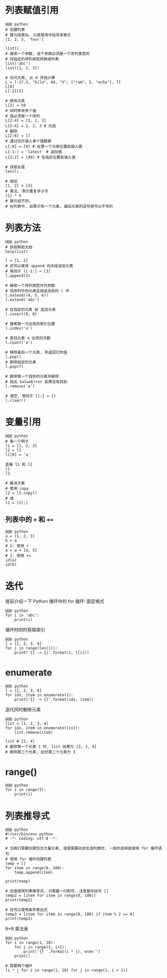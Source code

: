 # 列表赋值引用

    @@@ python
    # 创建列表
    # 跟元组类似, 只是使用中括号来表示
    [1, 2, 3, 'four']

    list()
    # 接收一个参数, 这个参数必须是一个序列类型的
    # 将指定的序列类型转换成列表
    list('abc')
    list([1, 2, 3])

    # 访问元素, 从 0 开始计算
    L = [-17.5, "kilo", 49, "V", ["ram", 5, "echo"], 7]
    L[0]
    L[-2][1]

    # 修改元素
    L[2] = 50
    # 同时修改多个值
    # 值必须是一个序列
    L[2:4] = [1, 2, 3]
    L[2:4] = 1, 2, 3 # 元组
    # 删除
    L[2:6] = []
    # 通过切片插入单个值数据
    L[:0] = [0] # 在第一个元素位置前插入值
    L[-1:] = 'latest' # 追加值
    L[2:2] = [49] # 在指定位置处插入值

    # 获取长度
    len(l)

    # 相加
    [1, 2] + [3]
    # 乘法, 表示重复多少次
    [1] * 5
    # 跟元组不同,
    # 在列表中, 如果只有一个元素, 最后元素的逗号是可以不写的

# 列表方法
    @@@ python
    # 获取帮助文档
    help(list)

    l = [1, 2]
    # 还可以使用 append 向末尾追加元素
    # 等同于 l[-1:] = [3]
    l.append(3)

    # 接收一个序列类型作为参数
    # 将序列中的元素全部追击到的 l 中
    l.extend((4, 5, 6))
    l.extend('abc')

    # 在指定的元素 前 追加元素
    l.insert(0, 0)

    # 搜索第一次出现的索引位置
    l.index('a')

    # 查找元素 a 出现的次数
    l.count('a')

    # 移除最后一个元素, 并返回它的值
    l.pop()
    # 删除指定的元素
    l.pop(7)

    # 删除第一个找到的元素并删除
    # 抛出 ValueError 如果没有找到
    l.remove('a')

    # 清空, 等同于 l[:] = []
    l.clear()

# 变量引用
    @@@ python
    # 看一个例子
    l1 = [1, 2, 3]
    l2 = l1
    l1[0] = 'a'

    查看 l1 和 l2
    l1
    l2

    # 解决方案
    # 使用 copy
    l2 = l1.copy()
    # 或
    l2 = l1[:]

## 列表中的 `+` 和 `+=`

    @@@ python
    a = [1, 2, 3]
    b = a
    # 1: 使用 +
    a = a + [4, 5]
    # 2: 使用 +=
    id(a)
    id(b)

# 迭代
提前介绍一下 Python 循环中的 for 循环: 固定格式

    @@@ python
    for i in 'abc':
        print(i)

循环时同时获取索引

    @@@ python
    l = [1, 2, 3, 4]
    for i in range(len(l)):
        print('{} -> {}'.format(i, l[i]))

# enumerate

    @@@ python
    l = [1, 2, 3, 4]
    for idx, item in enumerate(l):
        print('{} -> {}'.format(idx, item))

迭代同时删除元素

    @@@ python
    list = [1, 2, 3, 4]
    for idx, item in enumerate(list):
        list.remove(item)

    list # [2, 4]
    # 删除第一个元素 1 时, list 结果为 [2, 3, 4]
    # 删除第二个元素, 此时第二个元素为 3

# range()
    @@@ python
    for i in range(5):
        print(i)

# 列表推导式

    @@@ python
    #!/usr/bin/env python
    # -*- coding: utf-8 -*-

    # 当我们需要创建包含大量元素, 或是需要动态生成列表时, 一般的选择是使用 for 循环语句
    # 使用 for 循环创建列表
    temp = []
    for item in range(0, 100):
        temp.append(item)

    print(temp)

    # 但是使用列表推导式, 只需要一行即可. 注意是中括号 []
    temp2 = [item for item in range(0, 100)]
    print(temp2)

    # 还可以使用条件表达式
    temp3 = [item for item in range(0, 100) if item % 2 == 0]
    print(temp3)

9*9 乘法表

    @@@ python
    for i in range(1, 10):
        for j in range(1, i+1):
            print('{} '.format(i * j), end='')
        print()

    # 需要两个循环
    [i * j for i in range(1, 10) for j in range(1, i + 1)]
